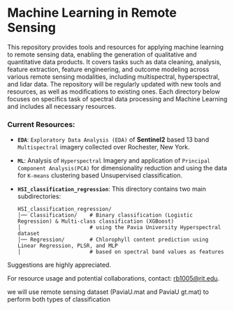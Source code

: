 # Machine Learning in Remote Sensing

This repository provides tools and resources for applying machine learning to remote sensing data, enabling the generation of qualitative and quantitative data products. It covers tasks such as data cleaning, analysis, feature extraction, feature engineering, and outcome modeling across various remote sensing modalities, including multispectral, hyperspectral, and lidar data. The repository will be regularly updated with new tools and resources, as well as modifications to existing ones. Each directory below focuses on  specifics task of spectral data processing and Machine Learning and includes all necessary resources.

### Current Resources:

- **`EDA`**: `Exploratory Data Analysis (EDA)` of **Sentinel2** based  13 band `Multispectral` imagery collected over Rochester, New York.
- **`ML`**: Analysis of `Hyperspectral` Imagery and application of `Principal Component Analysis(PCA)` for dimensionality reduction and using the data for `K-means` clustering     based Unsupervised classification.
- **`HSI_classification_regression`**: This directory contains two main subdirectories:  

  ```
  HSI_classification_regression/
  │── Classification/    # Binary classification (Logistic Regression) & Multi-class classification (XGBoost)  
  │                      # using the Pavia University Hyperspectral dataset  
  │── Regression/        # Chlorophyll content prediction using Linear Regression, PLSR, and MLP  
  │                      # based on spectral band values as features  
  ```

Suggestions are highly appreciated.

For resource usage and potential collaborations, contact: rb1005@rit.edu.

we will use remote sensing dataset (PaviaU.mat and PaviaU gt.mat) to perform both
types of classification